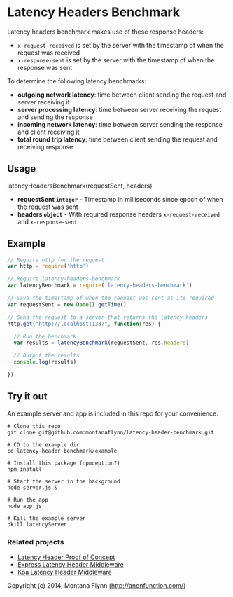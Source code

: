 # Latency Headers Benchmark

Latency headers benchmark makes use of these response headers:

- `x-request-received` is set by the server with the timestamp of when the request was received
- `x-response-sent` is set by the server with the timestamp of when the response was sent

To determine the following latency benchmarks:

- **outgoing network latency**: time between client sending the request and server receiving it
- **server processing latency**: time between server receiving the request and sending the response
- **incoming network latency**: time between server sending the response and client receiving it
- **total round trip latency**: time between client sending the request and receiving response

## Usage

latencyHeadersBenchmark(requestSent, headers)

- __requestSent `integer`__ - Timestamp in milliseconds since epoch of when the request was sent
- __headers `object`__ - With required response headers `x-request-received` and `x-response-sent`

## Example

```javascript
// Require http for the request
var http = require('http')

// Require latency-headers-benchmark 
var latencyBenchmark = require('latency-headers-benchmark')

// Save the timestamp of when the request was sent as its required
var requestSent = new Date().getTime()

// Send the request to a server that returns the latency headers
http.get("http://localhost:1337", function(res) {

  // Run the benchmark
  var results = latencyBenchmark(requestSent, res.headers)

  // Output the results
  console.log(results)

})
```

## Try it out

An example server and app is included in this repo for your convenience. 

```shell
# Clone this repo
git clone git@github.com:montanaflynn/latency-header-benchmark.git

# CD to the example dir
cd latency-header-benchmark/example

# Install this package (npmception?)
npm install

# Start the server in the background
node server.js &

# Run the app
node app.js

# Kill the example server
pkill latencyServer
```

### Related projects

- [Latency Header Proof of Concept](https://github.com/montanaflynn/Latency-Headers-PoC/)
- [Express Latency Header Middleware](https://github.com/montanaflynn/express-latency-headers)
- [Koa Latency Header Middleware](https://github.com/montanaflynn/koa-latency-headers)

Copyright (c) 2014, Montana Flynn (http://anonfunction.com/)
